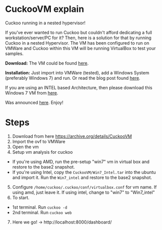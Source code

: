 # CuckooVM explain
Cuckoo running in a nested hypervisor!

If you've ever wanted to run Cuckoo but couldn't afford dedicating a full workstation/server/PC for it? Then, here is a solution for that by running Cuckoo in a nested Hypervisor. The VM has been configured to run on VMWare and Cuckoo within this VM will be running VirtualBox to test your samples.

**Download:**
The VM could be found [here](https://archive.org/details/CuckooVM).

**Installation:**
Just import into VMWare (tested), add a Windows System (preferably Windows 7) and run. Or read the blog post found [here](http://bit.ly/HowtoUseCuckooVM2).

If you are using an INTEL based Architecture, then please download this Windows 7 VM from [here](http://bit.ly/2w9Sih5).

Was announced [here](https://twitter.com/binaryz0ne/status/1239988679692738561).
Enjoy!

# Steps
1. Download from here https://archive.org/details/CuckooVM
2. Import the ovf to VMWare
3. Open the vm
4. Setup vm analysis for cuckoo
  - If you're using AMD, run the pre-setup "win7" vm in virtual box and restore to the base2 snapshot.
  - If you're using Intel, copy the `CuckooVM/Win7_Intel.tar` into the ubuntu and import it. Run the `Win7_intel` and restore to the base2 snapshot.
5. Configure `/home/cuckoo/.cuckoo/conf/virtualbox.conf` for vm name. If using amd, just leave it. If using intel, change to "win7" to "Win7_intel"
6. To start.
  - 1st terminal. Run `cuckoo -d`
  - 2nd terminal. Run `cuckoo web`
7. Here we go! -> http://localhost:8000/dashboard/
